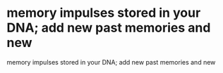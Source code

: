 # memory impulses stored in your DNA; add new past memories and new

memory impulses stored in your DNA; add new past memories and new